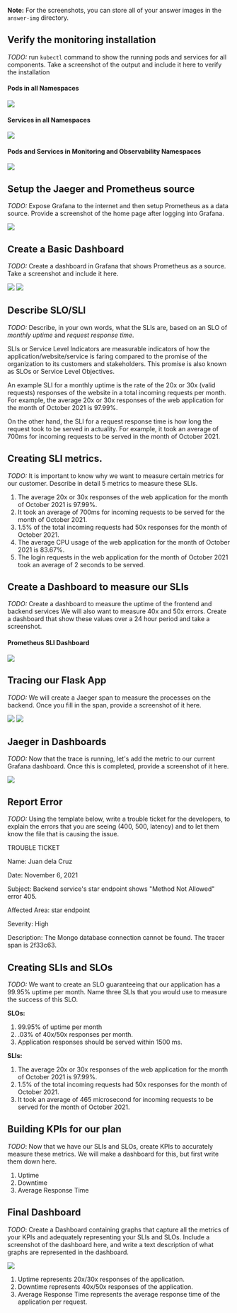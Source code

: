 **Note:** For the screenshots, you can store all of your answer images in the `answer-img` directory.

## Verify the monitoring installation

*TODO:* run `kubectl` command to show the running pods and services for all components. Take a screenshot of the output and include it here to verify the installation

#### Pods in all Namespaces

<img src="https://raw.githubusercontent.com/zarexalvindaria/observability/main/images/pods_all_ns.png">

#### Services in all Namespaces

<img src="https://raw.githubusercontent.com/zarexalvindaria/observability/main/images/svc_all_ns.png">

#### Pods and Services in Monitoring and Observability Namespaces

<img src="https://raw.githubusercontent.com/zarexalvindaria/observability/main/images/pods_svc_monitoring_and_observability_ns.png">


## Setup the Jaeger and Prometheus source
*TODO:* Expose Grafana to the internet and then setup Prometheus as a data source. Provide a screenshot of the home page after logging into Grafana.

<img src="https://raw.githubusercontent.com/zarexalvindaria/observability/main/images/grafana_.png">

## Create a Basic Dashboard
*TODO:* Create a dashboard in Grafana that shows Prometheus as a source. Take a screenshot and include it here.

<img src="https://raw.githubusercontent.com/zarexalvindaria/observability/main/images/basic_dashboard_1.png">

<img src="https://raw.githubusercontent.com/zarexalvindaria/observability/main/images/basic_dashboard_2.png">

## Describe SLO/SLI
*TODO:* Describe, in your own words, what the SLIs are, based on an SLO of *monthly uptime* and *request response time*.

SLIs or Service Level Indicators are measurable indicators of how the application/website/service is faring compared to the promise of the organization to its customers and stakeholders. This promise is also known as SLOs or Service Level Objectives. 

An example SLI for a monthly uptime is the rate of the 20x or 30x (valid requests) responses of the website in a total incoming requests per month. For example, the average 20x or 30x responses of the web application for the month of October 2021 is 97.99%.

On the other hand, the SLI for a request response time is how long the request took to be served in actuality. For example, it took an average of 700ms for incoming requests to be served in the month of October 2021.

## Creating SLI metrics.
*TODO:* It is important to know why we want to measure certain metrics for our customer. Describe in detail 5 metrics to measure these SLIs. 

1. The average 20x or 30x responses of the web application for the month of October 2021 is 97.99%.
2. It took an average of 700ms for incoming requests to be served for the month of October 2021.
3. 1.5% of the total incoming requests had 50x responses for the month of October 2021.
4. The average CPU usage of the web application for the month of October 2021 is 83.67%.
5. The login requests in the web application for the month of October 2021 took an average of 2 seconds to be served.

## Create a Dashboard to measure our SLIs
*TODO:* Create a dashboard to measure the uptime of the frontend and backend services We will also want to measure 40x and 50x errors. Create a dashboard that show these values over a 24 hour period and take a screenshot.

<!-- PromQL Commands:

1. [Uptime] Average 20x/30x: 
   1. To get count: prometheus_http_requests_total{code=~"2.*"}  and prometheus_http_requests_total{code=~"3.*"} 
   2. To get the average: sum(prometheus_http_requests_total{code=~"2.*"})/sum(prometheus_http_requests_total)
   3. Second metric: sum(prometheus_http_requests_total{code=~"3.*"})/sum(prometheus_http_requests_total)
2. [Response Time] Average incoming requests response: 
   1. sum(rate(prometheus_http_request_duration_seconds_sum[5m])) / sum(rate(prometheus_http_request_duration_seconds_count[5m]))
   2. sum(prometheus_http_request_duration_seconds_sum) / sum(prometheus_http_request_duration_seconds_count)
   3. sum(prometheus_http_request_duration_seconds_count) / sum(prometheus_http_request_duration_seconds_sum)
3. [50x Errors] Average 50x:  sum(prometheus_http_requests_total{code=~"5.*"})/sum(prometheus_http_requests_total)
4. [40x Errors] Average 40x: sum(prometheus_http_requests_total{code=~"4.*"})/sum(prometheus_http_requests_total)
5. CPU usage: rate(process_cpu_seconds_total[5m])
    -->

#### Prometheus SLI Dashboard

<img src="https://raw.githubusercontent.com/zarexalvindaria/observability/main/images/dashboard_prometheus_sli.png">



## Tracing our Flask App
*TODO:*  We will create a Jaeger span to measure the processes on the backend. Once you fill in the span, provide a screenshot of it here.

<img src="https://raw.githubusercontent.com/zarexalvindaria/observability/main/images/span_in_Flask_app.png">


<img src="https://github.com/zarexalvindaria/observability/blob/main/images/backend_in_jaeger.png?raw=true">



## Jaeger in Dashboards
*TODO:* Now that the trace is running, let's add the metric to our current Grafana dashboard. Once this is completed, provide a screenshot of it here.

<img src="https://raw.githubusercontent.com/zarexalvindaria/observability/main/images/backend_in_grafana.png">

## Report Error
*TODO:* Using the template below, write a trouble ticket for the developers, to explain the errors that you are seeing (400, 500, latency) and to let them know the file that is causing the issue.

TROUBLE TICKET

Name: Juan dela Cruz

Date: November 6, 2021

Subject: Backend service's star endpoint shows "Method Not Allowed" error 405.

Affected Area: star endpoint

Severity: High

Description: The Mongo database connection cannot be found. The tracer span is 2f33c63.


## Creating SLIs and SLOs
*TODO:* We want to create an SLO guaranteeing that our application has a 99.95% uptime per month. Name three SLIs that you would use to measure the success of this SLO.

**SLOs:**

1. 99.95% of uptime per month
2. .03% of 40x/50x responses per month.
3. Application responses should be served within 1500 ms.

**SLIs:**

1. The average 20x or 30x responses of the web application for the month of October 2021 is 97.99%.
2. 1.5% of the total incoming requests had 50x responses for the month of October 2021.
3. It took an average of 465 microsecond for incoming requests to be served for the month of October 2021.

## Building KPIs for our plan
*TODO*: Now that we have our SLIs and SLOs, create KPIs to accurately measure these metrics. We will make a dashboard for this, but first write them down here.

1. Uptime
2. Downtime
3. Average Response Time

## Final Dashboard
*TODO*: Create a Dashboard containing graphs that capture all the metrics of your KPIs and adequately representing your SLIs and SLOs. Include a screenshot of the dashboard here, and write a text description of what graphs are represented in the dashboard.  

<img src="https://raw.githubusercontent.com/zarexalvindaria/observability/main/images/final_dashboard.png">

1. Uptime represents 20x/30x responses of the application.
2. Downtime represents 40x/50x responses of the application.
3. Average Response Time represents the average response time of the application per request.
